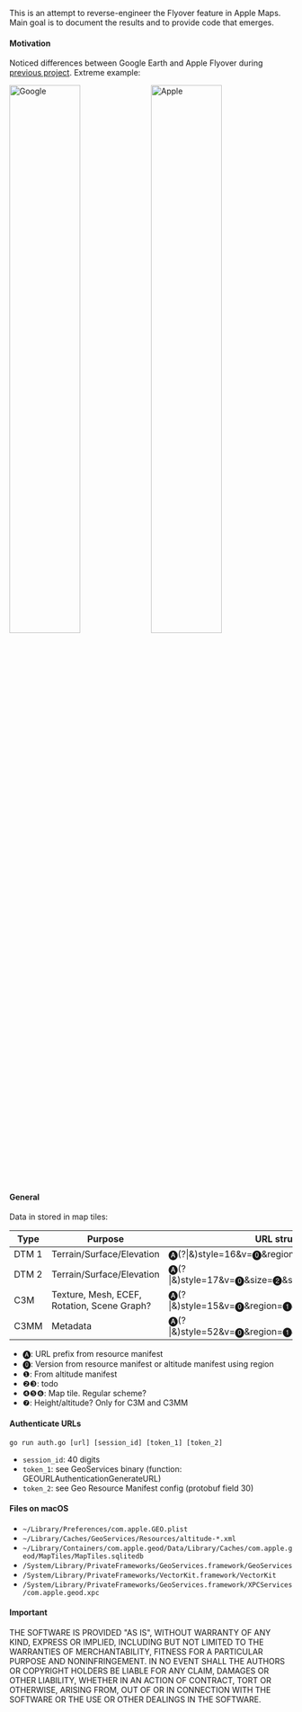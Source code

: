 
This is an attempt to reverse-engineer the Flyover feature in Apple Maps. Main goal is to document the results and to provide code that emerges.

#### Motivation
Noticed differences between Google Earth and Apple Flyover during [previous project](https://github.com/retroplasma/earth-reverse-engineering). Extreme example:

<img src="https://user-images.githubusercontent.com/46618410/52183147-db89e500-27fc-11e9-9c75-fc78ff6cda58.jpg" alt="Google" title="Google"  width=50%><img src="https://user-images.githubusercontent.com/46618410/52183145-d62c9a80-27fc-11e9-9396-2d0acb34ec03.jpg" alt="Apple" title="Apple" width=50%>

#### General
Data in stored in map tiles:

|Type  | Purpose                                     | URL structure                                        |
|------|---------------------------------------------|------------------------------------------------------|
|DTM 1 | Terrain/Surface/Elevation                   | 🅐(?\|&)style=16&v=⓿&region=❶&x=❹&y=❺&z=❻         |
|DTM 2 | Terrain/Surface/Elevation                   | 🅐(?\|&)style=17&v=⓿&size=❷&scale=❸&x=❹&y=❺&z=❻  |
|C3M   | Texture, Mesh, ECEF, Rotation, Scene Graph? | 🅐(?\|&)style=15&v=⓿&region=❶&x=❹&y=❺&z=❻&h=❼    |
|C3MM  | Metadata                                    | 🅐(?\|&)style=52&v=⓿&region=❶&x=❹&y=❺&z=❻&h=❼    |   

- 🅐: URL prefix from resource manifest
- ⓿: Version from resource manifest or altitude manifest using region
- ❶: From altitude manifest
- ❷❸: todo
- ❹❺❻: Map tile. Regular scheme?
- ❼: Height/altitude? Only for C3M and C3MM



#### Authenticate URLs
```
go run auth.go [url] [session_id] [token_1] [token_2]
```
- `session_id`: 40 digits
- `token_1`: see GeoServices binary (function: GEOURLAuthenticationGenerateURL)
- `token_2`: see Geo Resource Manifest config (protobuf field 30)

#### Files on macOS
- `~/Library/Preferences/com.apple.GEO.plist`
- `~/Library/Caches/GeoServices/Resources/altitude-*.xml`
- `~/Library/Containers/com.apple.geod/Data/Library/Caches/com.apple.geod/MapTiles/MapTiles.sqlitedb`
- `/System/Library/PrivateFrameworks/GeoServices.framework/GeoServices`
- `/System/Library/PrivateFrameworks/VectorKit.framework/VectorKit`
- `/System/Library/PrivateFrameworks/GeoServices.framework/XPCServices/com.apple.geod.xpc`

#### Important
THE SOFTWARE IS PROVIDED "AS IS", WITHOUT WARRANTY OF ANY KIND, EXPRESS OR IMPLIED, INCLUDING BUT NOT LIMITED TO THE WARRANTIES OF MERCHANTABILITY, FITNESS FOR A PARTICULAR PURPOSE AND NONINFRINGEMENT. IN NO EVENT SHALL THE AUTHORS OR COPYRIGHT HOLDERS BE LIABLE FOR ANY CLAIM, DAMAGES OR OTHER LIABILITY, WHETHER IN AN ACTION OF CONTRACT, TORT OR OTHERWISE, ARISING FROM, OUT OF OR IN CONNECTION WITH THE SOFTWARE OR THE USE OR OTHER DEALINGS IN THE SOFTWARE.

